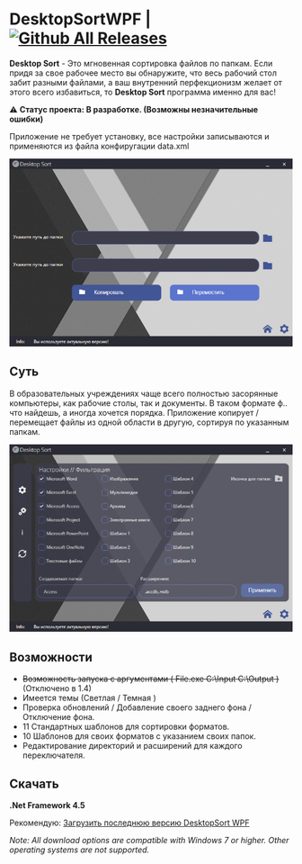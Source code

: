 # DesktopSortWPF | [![Github All Releases](https://img.shields.io/github/downloads/Sereoj/DesktopSortWPF/total.svg)]()
**Desktop Sort** - Это мгновенная сортировка файлов по папкам. Если придя за свое рабочее место вы обнаружите, что весь рабочий стол забит разными файлами, а ваш внутренний перфекционизм желает от этого всего избавиться, то **Desktop Sort** программа именно для вас!

⚠️ **Статус проекта: В разработке. (Возможны незначительные ошибки)**

Приложение не требует установку, все настройки записываются и применяются из файла конфиругации data.xml

![Main](https://github.com/Sereoj/DesktopSortWPF/raw/master/Adobe%20XD/main.png)

## Суть
В образовательных учреждениях чаще всего полностью засорянные компьютеры, как рабочие столы, так и документы. В таком формате ф.. что найдешь, а иногда хочется порядка.
Приложение копирует / перемещает файлы из одной области в другую, сортируя по указанным папкам.

![Main](https://github.com/Sereoj/DesktopSortWPF/raw/master/Adobe%20XD/settings.png)
## Возможности

- ~~Возможность запуска с аргументами ( File.exe C:\\Input C:\\Output )~~ (Отключено в 1.4)
- Имеется темы (Светлая / Темная )
- Проверка обновлений / Добавление своего заднего фона / Отключение фона.
- 11 Стандартных шаблонов для сортировки форматов.
- 10 Шаблонов для своих форматов с указанием своих папок.
- Редактирование директорий и расширений для каждого переключателя.

## Скачать

**.Net Framework 4.5**

Рекомендую: [Загрузить последнюю версию DesktopSort WPF](https://github.com/Sereoj/DesktopSortWPF/releases)

*Note: All download options are compatible with Windows 7 or higher. Other operating systems are not supported.*
